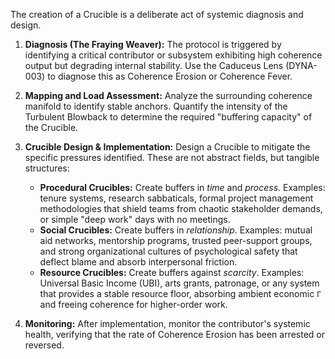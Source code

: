 The creation of a Crucible is a deliberate act of systemic diagnosis and design.

1.  **Diagnosis (The Fraying Weaver):** The protocol is triggered by identifying a critical contributor or subsystem exhibiting high coherence output but degrading internal stability. Use the Caduceus Lens (DYNA-003) to diagnose this as Coherence Erosion or Coherence Fever.

2.  **Mapping and Load Assessment:** Analyze the surrounding coherence manifold to identify stable anchors. Quantify the intensity of the Turbulent Blowback to determine the required "buffering capacity" of the Crucible.

3.  **Crucible Design & Implementation:** Design a Crucible to mitigate the specific pressures identified. These are not abstract fields, but tangible structures:
    *   **Procedural Crucibles:** Create buffers in *time* and *process*. Examples: tenure systems, research sabbaticals, formal project management methodologies that shield teams from chaotic stakeholder demands, or simple "deep work" days with no meetings.
    *   **Social Crucibles:** Create buffers in *relationship*. Examples: mutual aid networks, mentorship programs, trusted peer-support groups, and strong organizational cultures of psychological safety that deflect blame and absorb interpersonal friction.
    *   **Resource Crucibles:** Create buffers against *scarcity*. Examples: Universal Basic Income (UBI), arts grants, patronage, or any system that provides a stable resource floor, absorbing ambient economic `Γ` and freeing coherence for higher-order work.

4.  **Monitoring:** After implementation, monitor the contributor's systemic health, verifying that the rate of Coherence Erosion has been arrested or reversed.